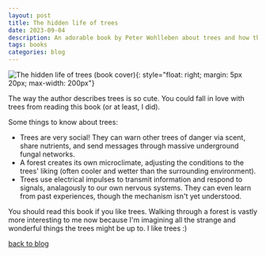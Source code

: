 ```yaml
---
layout: post
title: The hidden life of trees
date: 2023-09-04
description: An adorable book by Peter Wohlleben about trees and how they cope with life's ups and downs (translated to English in 2016)
tags: books
categories: blog
---
```


![The hidden life of trees (book cover)](../../../assets/img/the-hidden-life-of-trees.jpg){: style="float: right; margin: 5px 20px; max-width: 200px"}

The way the author describes trees is so cute. You could fall in love with trees from reading this book (or at least, I did).

Some things to know about trees:
- Trees are very social! They can warn other trees of danger via scent, share nutrients, and send messages through massive underground fungal networks.
- A forest creates its own microclimate, adjusting the conditions to the trees' liking (often cooler and wetter than the surrounding environment).
- Trees use electrical impulses to transmit information and respond to signals, analagously to our own nervous systems. They can even learn from past experiences, though the mechanism isn't yet understood.

You should read this book if you like trees. Walking through a forest is vastly more interesting to me now because I'm imagining all the strange and wonderful things the trees might be up to. I like trees :)

[back to blog](../../)